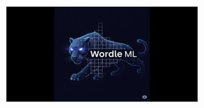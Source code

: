 ![Logo](https://github.com/CyberPanther232/wordle_ML/blob/749a3244b93771665c14220191010e916c9e88cb/Wordle_ML_logo_mini.png)
